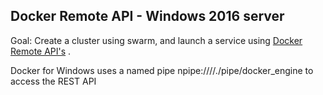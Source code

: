 
## Docker Remote API - Windows 2016 server
Goal: Create a cluster using swarm, and launch a service using [Docker Remote API's](https://docs.docker.com/engine/api/v1.26/) . 

Docker for Windows uses a named pipe npipe:////./pipe/docker_engine to access the REST API
